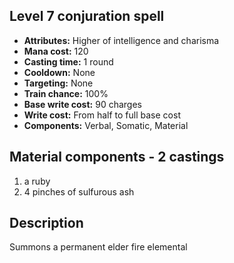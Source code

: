 ## Level 7 conjuration spell

- **Attributes:** Higher of intelligence and charisma
- **Mana cost:** 120
- **Casting time:** 1 round
- **Cooldown:** None
- **Targeting:** None
- **Train chance:** 100%
- **Base write cost:** 90 charges
- **Write cost:** From half to full base cost
- **Components:** Verbal, Somatic, Material

## Material components - 2 castings

1. a ruby
2. 4 pinches of sulfurous ash

## Description

Summons a permanent elder fire elemental
